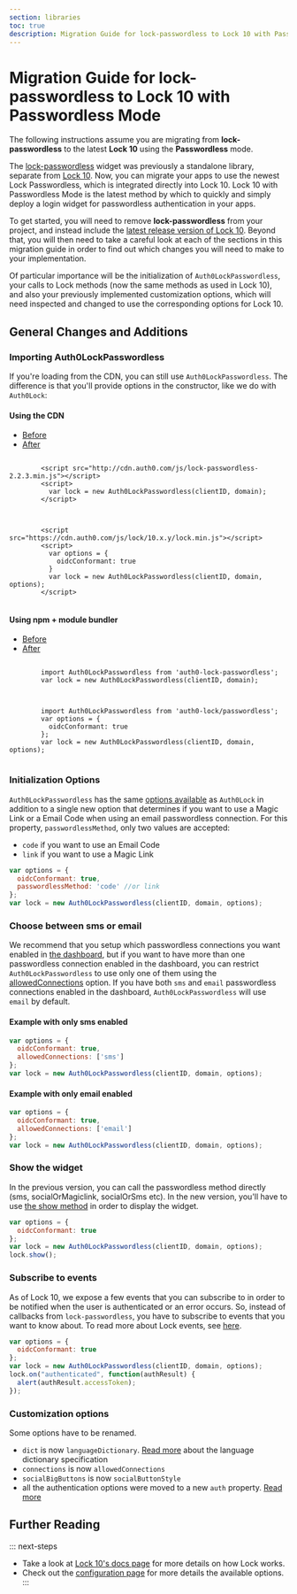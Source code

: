 ```yaml
---
section: libraries
toc: true
description: Migration Guide for lock-passwordless to Lock 10 with Passwordless Mode
---
```

# Migration Guide for lock-passwordless to Lock 10 with Passwordless Mode

The following instructions assume you are migrating from **lock-passwordless** to the latest **Lock 10** using the **Passwordless** mode.

The [lock-passwordless](https://github.com/auth0/lock-passwordless) widget was previously a standalone library, separate from [Lock 10](/libraries/lock/v10). Now, you can migrate your apps to use the newest Lock Passwordless, which is integrated directly into Lock 10. Lock 10 with Passwordless Mode is the latest method by which to quickly and simply deploy a login widget for passwordless authentication in your apps.

To get started, you will need to remove **lock-passwordless** from your project, and instead include the [latest release version of Lock 10](https://github.com/auth0/lock/releases). Beyond that, you will then need to take a careful look at each of the sections in this migration guide in order to find out which changes you will need to make to your implementation.

Of particular importance will be the initialization of `Auth0LockPasswordless`, your calls to Lock methods (now the same methods as used in Lock 10), and also your previously implemented customization options, which will need inspected and changed to use the corresponding options for Lock 10.

## General Changes and Additions

### Importing Auth0LockPasswordless

If you're loading from the CDN, you can still use `Auth0LockPasswordless`. The difference is that you'll provide options in the constructor, like we do with `Auth0Lock`:

#### Using the CDN

<div class="code-picker">
  <div class="languages-bar">
    <ul>
      <li><a href="#cdn-before" data-toggle="tab">Before</a></li>
      <li><a href="#cdn-after" data-toggle="tab">After</a></li>
    </ul>
  </div>
  <div class="tab-content">
    <div id="cdn-before" class="tab-pane active">
      <pre class="hljs html"><code>
        &lt;script src=&quot;http://cdn.auth0.com/js/lock-passwordless-2.2.3.min.js&quot;&gt;&lt;/script&gt;
        &lt;script&gt;
          var lock = new Auth0LockPasswordless(clientID, domain);
        &lt;/script&gt;
      </code></pre>
    </div>
    <div id="cdn-after" class="tab-pane">
      <pre class="hljs html"><code>
        &lt;script src=&quot;https://cdn.auth0.com/js/lock/10.x.y/lock.min.js&quot;&gt;&lt;/script&gt;
        &lt;script&gt;
          var options = {
            oidcConformant: true
          }
          var lock = new Auth0LockPasswordless(clientID, domain, options);
        &lt;/script&gt;
      </code></pre>
    </div>
  </div>
</div>

#### Using npm + module bundler

<div class="code-picker">
  <div class="languages-bar">
    <ul>
      <li><a href="#npm-before" data-toggle="tab">Before</a></li>
      <li><a href="#npm-after" data-toggle="tab">After</a></li>
    </ul>
  </div>
  <div class="tab-content">
    <div id="npm-before" class="tab-pane active">
      <pre class="hljs js"><code>
        import Auth0LockPasswordless from 'auth0-lock-passwordless';
        var lock = new Auth0LockPasswordless(clientID, domain);
      </code></pre>
    </div>
    <div id="npm-after" class="tab-pane">
      <pre class="hljs js"><code>
        import Auth0LockPasswordless from 'auth0-lock/passwordless';
        var options = {
          oidcConformant: true
        };
        var lock = new Auth0LockPasswordless(clientID, domain, options);
      </code></pre>
    </div>
  </div>
</div>

### Initialization Options

`Auth0LockPasswordless` has the same [options available](/libraries/lock/v10/customization) as `Auth0Lock` in addition to a single new option that determines if you want to use a Magic Link or a Email Code when using an email passwordless connection. For this property, `passwordlessMethod`, only two values are accepted:

- `code` if you want to use an Email Code
- `link` if you want to use a Magic Link

```js
var options = {
  oidcConformant: true,
  passwordlessMethod: 'code' //or link
};
var lock = new Auth0LockPasswordless(clientID, domain, options);
```

### Choose between sms or email

We recommend that you setup which passwordless connections you want enabled in [the dashboard](${manage_url}/#/connections/passwordless), but if you want to have more than one passwordless connection enabled in the dashboard, you can restrict `Auth0LockPasswordless` to use only one of them using the [allowedConnections](/libraries/lock/v10/customization#allowedconnections-array-) option.
If you have both `sms` and `email` passwordless connections enabled in the dashboard, `Auth0LockPasswordless` will use `email` by default.

#### Example with only sms enabled

```js
var options = {
  oidcConformant: true,
  allowedConnections: ['sms']
};
var lock = new Auth0LockPasswordless(clientID, domain, options);
```

#### Example with only email enabled

```js
var options = {
  oidcConformant: true,
  allowedConnections: ['email']
};
var lock = new Auth0LockPasswordless(clientID, domain, options);
```

### Show the widget

In the previous version, you can call the passwordless method directly (sms, socialOrMagiclink, socialOrSms etc). In the new version, you'll have to use [the show method](/libraries/lock/v10/api#show-) in order to display the widget.

```js
var options = {
  oidcConformant: true
};
var lock = new Auth0LockPasswordless(clientID, domain, options);
lock.show();
```

### Subscribe to events

As of Lock 10, we expose a few events that you can subscribe to in order to be notified when the user is authenticated or an error occurs. So, instead of callbacks from `lock-passwordless`, you have to subscribe to events that you want to know about. To read more about Lock events, see [here](/libraries/lock/v10/api#on-).

```js
var options = {
  oidcConformant: true
};
var lock = new Auth0LockPasswordless(clientID, domain, options);
lock.on("authenticated", function(authResult) {
  alert(authResult.accessToken);
});
```

### Customization options

Some options have to be renamed.

* `dict` is now `languageDictionary`. [Read more](https://github.com/auth0/lock#language-dictionary-specification) about the language dictionary specification
* `connections` is now `allowedConnections`
* `socialBigButtons` is now `socialButtonStyle`
* all the authentication options were moved to a new `auth` property. [Read more](https://github.com/auth0/lock#authentication-options)

## Further Reading

::: next-steps
- Take a look at [Lock 10's docs page](/libraries/lock/v10) for more details on how Lock works.
- Check out the [configuration page](/libraries/lock/v10/customization) for more details the available options.
:::